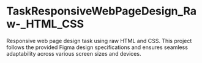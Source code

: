 # TaskResponsiveWebPageDesign_Raw-_HTML_CSS
Responsive web page design task using raw HTML and CSS. This project follows the provided Figma design specifications and ensures seamless adaptability across various screen sizes and devices.
